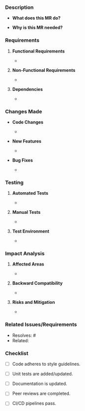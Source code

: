 ### Description

<!-- Describe the purpose of this merge request -->

- **What does this MR do?**
  <!-- A brief overview of the changes introduced -->

- **Why is this MR needed?**
  <!-- Explain the problem or requirement addressed -->

### Requirements

<!-- List the key requirements related to this MR -->

1. **Functional Requirements**
    - <!-- Specify required functionalities -->

2. **Non-Functional Requirements**
    - <!-- Performance, scalability, or other constraints -->

3. **Dependencies**
    - <!-- List any dependencies introduced or required -->

### Changes Made

<!-- Summarize the key changes in this merge request -->

- **Code Changes**
    - <!-- Files, functions, or components updated -->

- **New Features**
    - <!-- Newly added functionalities -->

- **Bug Fixes**
    - <!-- Issues or bugs fixed -->

### Testing

<!-- Detail the testing approach -->

1. **Automated Tests**
    - <!-- Newly added or updated tests -->

2. **Manual Tests**
    - <!-- Steps for manual testing -->

3. **Test Environment**
    - <!-- Environment used for testing -->

### Impact Analysis

<!-- Analyze the potential impact of this MR -->

1. **Affected Areas**
    - <!-- Modules, features, or components affected -->

2. **Backward Compatibility**
    - <!-- State if backward compatibility is maintained -->

3. **Risks and Mitigation**
    - <!-- Potential risks and mitigation steps -->

### Related Issues/Requirements

<!-- Link related issues or requirements -->

- Resolves: # <!-- Issue number -->
- Related: <!-- Related issues or requirements -->

### Checklist

<!-- Ensure the following are complete -->

- [ ] Code adheres to style guidelines.
- [ ] Unit tests are added/updated.
- [ ] Documentation is updated.
- [ ] Peer reviews are completed.
- [ ] CI/CD pipelines pass.

